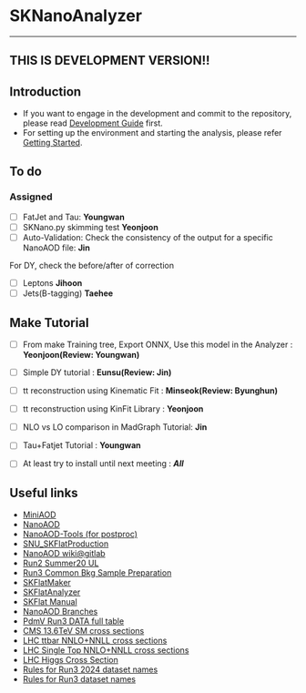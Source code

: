 # SKNanoAnalyzer
---

## THIS IS DEVELOPMENT VERSION!!

## Introduction
- If you want to engage in the development and commit to the repository, please read [Development Guide](docs/DevelopmentGuide.md) first.
- For setting up the environment and starting the analysis, please refer [Getting Started](docs/GettingStarted.md).

## To do
### Assigned
- [ ] FatJet and Tau: **Youngwan**
- [ ] SKNano.py skimming test **Yeonjoon**
- [ ] Auto-Validation: Check the consistency of the output for a specific NanoAOD file: **Jin**

For DY, check the before/after of correction
- [ ] Leptons **Jihoon**
- [ ] Jets(B-tagging) **Taehee**

## Make Tutorial
- [ ] From make Training tree, Export ONNX, Use this model in the Analyzer : **Yeonjoon(Review: Youngwan)**
- [ ] Simple DY tutorial : **Eunsu(Review: Jin)**
- [ ] tt reconstruction using Kinematic Fit : **Minseok(Review: Byunghun)**
- [ ] tt reconstruction using KinFit Library : **Yeonjoon**
- [ ] NLO vs LO comparison in MadGraph Tutorial: **Jin**
- [ ] Tau+Fatjet Tutorial : **Youngwan**

- [ ] At least try to install until next meeting : ***All***


## Useful links
- [MiniAOD](https://twiki.cern.ch/twiki/bin/view/CMSPublic/WorkBookMiniAOD)
- [NanoAOD](https://twiki.cern.ch/twiki/bin/view/CMSPublic/WorkBookNanoAOD)
- [NanoAOD-Tools (for postproc)](https://github.com/cms-sw/cmssw/tree/master/PhysicsTools/NanoAODTools)
- [SNU_SKFlatProduction](https://docs.google.com/spreadsheets/d/12SfHxUR_1_-13Tzt6mI0slnenQeeCT40zDdggx_KPR8/edit?pli=1#gid=1739893496)
- [NanoAOD wiki@gitlab](https://gitlab.cern.ch/cms-nanoAOD/nanoaod-doc/-/wikis/home)
- [Run2 Summer20 UL](https://docs.google.com/spreadsheets/d/1ABl2p2uwr2EfEbolBEVNcKb_fIXigYY9sqCRT8XIi1Q/edit#gid=1318927481)
- [Run3 Common Bkg Sample Preparation](https://docs.google.com/spreadsheets/d/1xEbHtxzJVaWJpxDrJ7tSpxcVQMRIFbZeoeO7davNFMA/edit#gid=1396344675)
- [SKFlatMaker](https://github.com/CMSSNU/SKFlatMaker)
- [SKFlatAnalyzer](https://github.com/CMSSNU/SKFlatAnalyzer)
- [SKFlat Manual](https://jskim.web.cern.ch/jskim/SKFlat/Manual/Manual_SKFlat.pdf)
- [NanoAOD Branches](https://cms-nanoaod-integration.web.cern.ch/autoDoc/)
- [PdmV Run3 DATA full table](https://pdmv-pages.web.cern.ch/run_3_data/full_table.html)
- [CMS 13.6TeV SM cross sections](https://twiki.cern.ch/twiki/bin/viewauth/CMS/MATRIXCrossSectionsat13p6TeV)
- [LHC ttbar NNLO+NNLL cross sections](https://twiki.cern.ch/twiki/bin/view/LHCPhysics/TtbarNNLO)
- [LHC Single Top NNLO+NNLL cross sections](https://twiki.cern.ch/twiki/bin/view/LHCPhysics/SingleTopRefXsec)
- [LHC Higgs Cross Section](https://twiki.cern.ch/twiki/bin/view/LHCPhysics/HiggsXSBR)
- [Rules for Run3 2024 dataset names](https://cms-pdmv.gitbook.io/project/mccontact/rules-for-run3-2024-dataset-names)
- [Rules for Run3 dataset names](https://cms-pdmv.gitbook.io/project/mccontact/rules-for-run3-dataset-names)
